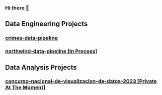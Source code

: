 ### Hi there 👋

<!--
**daniel-medrano/daniel-medrano** is a ✨ _special_ ✨ repository because its `README.md` (this file) appears on your GitHub profile.

Here are some ideas to get you started:

- 🔭 I’m currently working on ...
- 🌱 I’m currently learning ...
- 👯 I’m looking to collaborate on ...
- 🤔 I’m looking for help with ...
- 💬 Ask me about ...
- 📫 How to reach me: ...
- 😄 Pronouns: ...
- ⚡ Fun fact: ...
-->

## Data Engineering Projects
### [crimes-data-pipeline](https://github.com/daniel-medrano/crimes-data-pipeline)
### [northwind-data-pipeline [In Process]](https://github.com/daniel-medrano/northwind-data-pipeline)

## Data Analysis Projects
### [concurso-nacional-de-visualizacion-de-datos-2023 [Private At The Moment]]()
